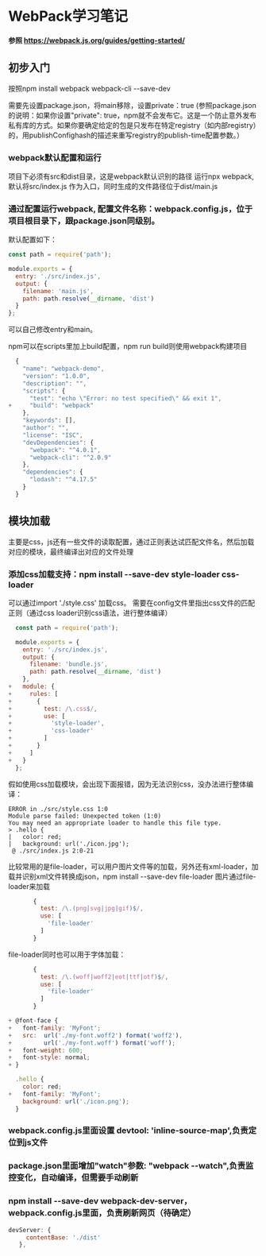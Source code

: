 # WebPack学习笔记 

#### 参照 https://webpack.js.org/guides/getting-started/

## 初步入门

按照npm install webpack webpack-cli --save-dev

需要先设置package.json，将main移除，设置private：true
(参照package.json的说明：如果你设置"private": true，npm就不会发布它。这是一个防止意外发布私有库的方式。如果你要确定给定的包是只发布在特定registry（如内部registry）的，用publishConfighash的描述来重写registry的publish-time配置参数。）

### webpack默认配置和运行
项目下必须有src和dist目录，这是webpack默认识别的路径
运行npx webpack, 默认将src/index.js 作为入口，同时生成的文件路径位于dist/main.js

### 通过配置运行webpack, 配置文件名称：webpack.config.js，位于项目根目录下，跟package.json同级别。
默认配置如下：
```javascript
const path = require('path');

module.exports = {
  entry: './src/index.js',
  output: {
    filename: 'main.js',
    path: path.resolve(__dirname, 'dist')
  }
};
```
可以自己修改entry和main。

npm可以在scripts里加上build配置，npm run build则使用webpack构建项目
```javascript
  {
    "name": "webpack-demo",
    "version": "1.0.0",
    "description": "",
    "scripts": {
      "test": "echo \"Error: no test specified\" && exit 1",
+     "build": "webpack"
    },
    "keywords": [],
    "author": "",
    "license": "ISC",
    "devDependencies": {
      "webpack": "^4.0.1",
      "webpack-cli": "^2.0.9"
    },
    "dependencies": {
      "lodash": "^4.17.5"
    }
  }
```

## 模块加载
主要是css，js还有一些文件的读取配置，通过正则表达试匹配文件名，然后加载对应的模块，最终编译出对应的文件处理

### 添加css加载支持：npm install --save-dev style-loader css-loader
可以通过import './style.css' 加载css。
需要在config文件里指出css文件的匹配正则（通过css loader识别css语法，进行整体编译）
```javascript
  const path = require('path');

  module.exports = {
    entry: './src/index.js',
    output: {
      filename: 'bundle.js',
      path: path.resolve(__dirname, 'dist')
    },
+   module: {
+     rules: [
+       {
+         test: /\.css$/,
+         use: [
+           'style-loader',
+           'css-loader'
+         ]
+       }
+     ]
+   }
  };
```
假如使用css加载模块，会出现下面报错，因为无法识别css，没办法进行整体编译：
```
ERROR in ./src/style.css 1:0
Module parse failed: Unexpected token (1:0)
You may need an appropriate loader to handle this file type.
> .hello {
|   color: red;
|   background: url('./icon.jpg');
 @ ./src/index.js 2:0-21
```

比较常用的是file-loader，可以用户图片文件等的加载，另外还有xml-loader，加载并识别xml文件转换成json，npm install --save-dev file-loader
图片通过file-loader来加载
```javascript
       {
         test: /\.(png|svg|jpg|gif)$/,
         use: [
           'file-loader'
         ]
       }
```
file-loader同时也可以用于字体加载：
```javascript
       {
         test: /\.(woff|woff2|eot|ttf|otf)$/,
         use: [
           'file-loader'
         ]
       }
```
```javascript
+ @font-face {
+   font-family: 'MyFont';
+   src:  url('./my-font.woff2') format('woff2'),
+         url('./my-font.woff') format('woff');
+   font-weight: 600;
+   font-style: normal;
+ }

  .hello {
    color: red;
+   font-family: 'MyFont';
    background: url('./icon.png');
  }
```

### webpack.config.js里面设置 devtool: 'inline-source-map',负责定位到js文件
### package.json里面增加"watch"参数: "webpack --watch",负责监控变化，自动编译，但需要手动刷新
### npm install --save-dev webpack-dev-server， webpack.config.js里面，负责刷新网页（待确定）
```javascript
devServer: {
     contentBase: './dist'
   },
```
